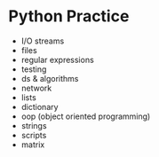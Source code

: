 # Python Practice

- I/O streams
- files
- regular expressions
- testing
- ds & algorithms
- network
- lists
- dictionary
- oop (object oriented programming)
- strings
- scripts
- matrix